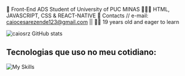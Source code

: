 🚀 Front-End ADS Student of University of PUC MINAS
🧑🏻‍💻 HTML, JAVASCRIPT, CSS & REACT-NATIVE
📧 Contacts // e-mail: caiocesarezende123@gmail.com ||
👨🏻 19 years old and eager to learn 

![caiosrz GitHub stats](https://github-readme-stats.vercel.app/api?username=caiosrz&show_icons=true&theme=transparent)

## Tecnologias que uso no meu cotidiano:
<div>
  <img src="https://camo.githubusercontent.com/bc7af3be13e4b05e7026fd10284c1bf9779d80bc3e772a085db0680f817d2b51/68747470733a2f2f736b696c6c69636f6e732e6465762f69636f6e733f693d72656163742c616e67756c61722c6e6f64656a732c6a732c747970657363726970742c6d7973716c2c68746d6c2c637373" alt="My Skills" data-canonical-src="https://skillicons.dev/icons?i=react,nodejs,js,html,css" style="max-width: 100%;">
</div>

